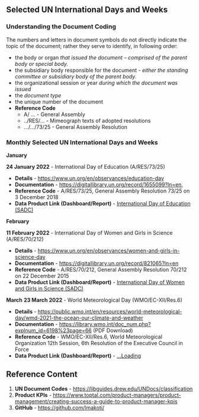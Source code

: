 ## Selected UN International Days and Weeks

### Understanding the Document Coding

The numbers and letters in document symbols do not directly indicate the  topic of the document; rather they serve to identify, in following  order:

- the body or organ *that issued the document – comprised of the parent body or special body.*
- the subsidiary body responsible for the document - *either the standing committee or subsidiary body of the parent body.*
- the organizational session or year *during which the document was issued*
- the *document type*
- the unique number of the document
- **Reference Code** 
  - A/ ... - General Assembly
  - ../RES/... - Mimeograph texts of adopted resolutions
  - .../.../73/25 - General Assembly Resolution

### Monthly Selected UN International Days and Weeks

**January**

**24 January 2022** - International Day of Education (A/RES/73/25)

- **Details** - https://www.un.org/en/observances/education-day
- **Documentation** - https://digitallibrary.un.org/record/1655099?ln=en, 
- **Reference Code** - A/RES/73/25, General Assembly Resolution 73/25 on 3 December 2018
- **Data Product Link (Dashboard/Report)** - <a href="https://github.com/lmakoti/SDG4-Education/blob/main/README.md">International Day of Education (SADC)</a>

**February**

**11 February 2022** - International Day of Women and Girls in Science (A/RES/70/212)

- **Details** - https://www.un.org/en/observances/women-and-girls-in-science-day
- **Documentation** - https://digitallibrary.un.org/record/821065?ln=en
- **Reference Code** - A/RES/70/212, General Assembly Resolution 70/212 on 22 December 2015
- **Data Product Link (Dashboard/Report)** - <a href="https://github.com/lmakoti/SDG5-Gender-Equality/blob/main/README.md">International Day of Women and Girls in Science (SADC)</a>

**March**
 **23 March 2022** - World Meteorological Day (WMO/EC-XII/Res.6) 
 
- **Details** - https://public.wmo.int/en/resources/world-meteorological-day/wmd-2021-the-ocean-our-climate-and-weather
- **Documentation** - https://library.wmo.int/doc_num.php?explnum_id=6198%23page=66 (PDF Download)
- **Reference Code** - WMO/EC-XII/Res.6, World Meteorological Organization 12th Session, 6th Resolution of the Executive Council in Force
- **Data Product Link (Dashboard/Report)** - <a href="#">...Loading</a>

## Reference Content

1. **UN Document Codes** - https://libguides.drew.edu/UNDocs/classification
2. **Product KPIs** - https://www.toptal.com/product-managers/product-management/creating-success-a-guide-to-product-manager-kpis
3. **GitHub** - https://github.com/lmakoti/

   
